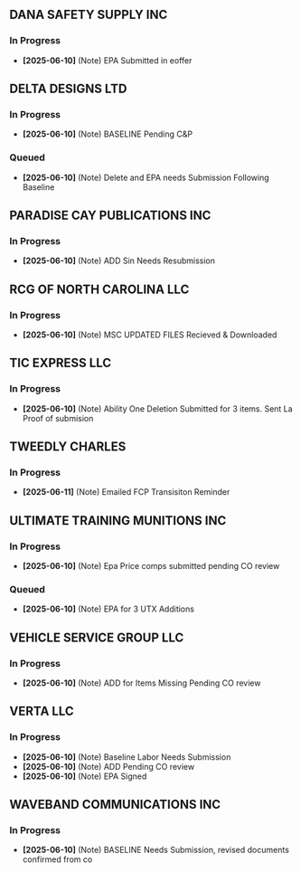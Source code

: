## DANA SAFETY SUPPLY INC
### In Progress

- **[2025-06-10]** (Note) EPA Submitted in eoffer

## DELTA DESIGNS LTD
### In Progress

- **[2025-06-10]** (Note) BASELINE Pending C&P

### Queued

- **[2025-06-10]** (Note) Delete and EPA needs Submission Following Baseline

## PARADISE CAY PUBLICATIONS INC
### In Progress

- **[2025-06-10]** (Note) ADD Sin Needs Resubmission

## RCG OF NORTH CAROLINA LLC
### In Progress

- **[2025-06-10]** (Note) MSC UPDATED FILES Recieved & Downloaded

## TIC EXPRESS LLC
### In Progress

- **[2025-06-10]** (Note) Ability One Deletion Submitted for 3 items. Sent La Proof of submision

## TWEEDLY CHARLES
### In Progress

- **[2025-06-11]** (Note) Emailed FCP Transisiton Reminder

## ULTIMATE TRAINING MUNITIONS INC
### In Progress

- **[2025-06-10]** (Note) Epa Price comps submitted pending CO review

### Queued

- **[2025-06-10]** (Note) EPA for 3 UTX Additions

## VEHICLE SERVICE GROUP LLC
### In Progress

- **[2025-06-10]** (Note) ADD for Items Missing Pending CO review

## VERTA LLC
### In Progress

- **[2025-06-10]** (Note) Baseline Labor Needs Submission
- **[2025-06-10]** (Note) ADD Pending CO review
- **[2025-06-10]** (Note) EPA Signed

## WAVEBAND COMMUNICATIONS INC
### In Progress

- **[2025-06-10]** (Note) BASELINE Needs Submission, revised documents confirmed from co

